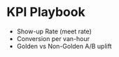# KPI Playbook
- Show-up Rate (meet rate)
- Conversion per van-hour
- Golden vs Non-Golden A/B uplift
